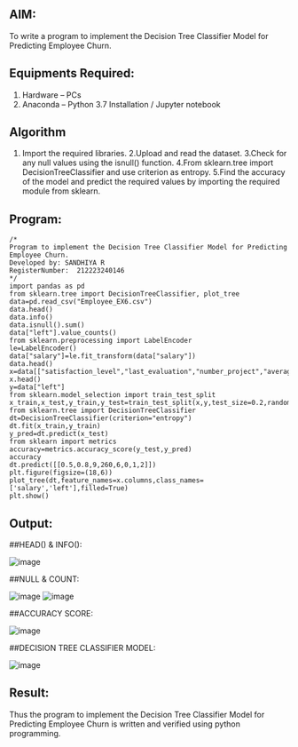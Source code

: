 ## AIM:
To write a program to implement the Decision Tree Classifier Model for Predicting Employee Churn.

## Equipments Required:
1. Hardware – PCs
2. Anaconda – Python 3.7 Installation / Jupyter notebook

## Algorithm
1. Import the required libraries.
2.Upload and read the dataset.
3.Check for any null values using the isnull() function.
4.From sklearn.tree import DecisionTreeClassifier and use criterion as entropy.
5.Find the accuracy of the model and predict the required values by importing the required module from sklearn.

## Program:
```
/*
Program to implement the Decision Tree Classifier Model for Predicting Employee Churn.
Developed by: SANDHIYA R
RegisterNumber:  212223240146
*/
import pandas as pd
from sklearn.tree import DecisionTreeClassifier, plot_tree
data=pd.read_csv("Employee_EX6.csv")
data.head()
data.info()
data.isnull().sum()
data["left"].value_counts()
from sklearn.preprocessing import LabelEncoder
le=LabelEncoder()
data["salary"]=le.fit_transform(data["salary"])
data.head()
x=data[["satisfaction_level","last_evaluation","number_project","average_montly_hours","time_spend_company","Work_accident","promotion_last_5years","salary"]]
x.head()
y=data["left"]
from sklearn.model_selection import train_test_split
x_train,x_test,y_train,y_test=train_test_split(x,y,test_size=0.2,random_state=100)
from sklearn.tree import DecisionTreeClassifier
dt=DecisionTreeClassifier(criterion="entropy")
dt.fit(x_train,y_train)
y_pred=dt.predict(x_test)
from sklearn import metrics
accuracy=metrics.accuracy_score(y_test,y_pred)
accuracy
dt.predict([[0.5,0.8,9,260,6,0,1,2]])
plt.figure(figsize=(18,6))
plot_tree(dt,feature_names=x.columns,class_names=['salary','left'],filled=True)
plt.show()
```

## Output:
##HEAD() & INFO():

![image](https://github.com/user-attachments/assets/08a783e0-9057-40b3-a4fa-f3aeaa678364)

##NULL & COUNT:

![image](https://github.com/user-attachments/assets/1c752a43-7f90-4ec6-8803-91b387a03ed5)
![image](https://github.com/user-attachments/assets/3c926eb5-4951-4d2f-a4de-85e2f5956c8d)


##ACCURACY SCORE:

![image](https://github.com/user-attachments/assets/15dd4313-48a3-437a-a009-f6ba1dd922bf)



##DECISION TREE CLASSIFIER MODEL:

![image](https://github.com/user-attachments/assets/1ab0cb66-868b-4272-a0ad-4c64efe567a8)


## Result:
Thus the program to implement the  Decision Tree Classifier Model for Predicting Employee Churn is written and verified using python programming.
